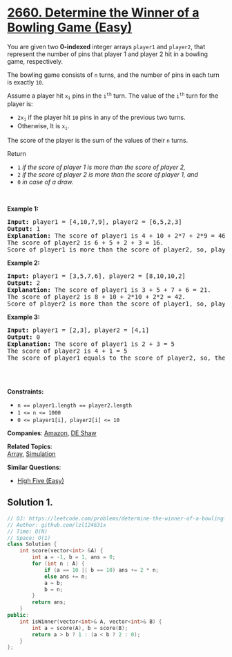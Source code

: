 # [2660. Determine the Winner of a Bowling Game (Easy)](https://leetcode.com/problems/determine-the-winner-of-a-bowling-game)

<p>You are given two <strong>0-indexed</strong> integer arrays <code><font face="monospace">player1</font></code> and <code>player2</code>, that represent the number of pins that player 1 and player 2 hit in a bowling game, respectively.</p>
<p>The bowling game consists of <code>n</code> turns, and the number of pins in each turn is exactly <code>10</code>.</p>
<p>Assume a player hit <code>x<sub>i</sub></code> pins in the <code>i<sup>th</sup></code> turn. The value of the <code>i<sup>th</sup></code> turn for the player is:</p>
<ul>
	<li><code>2x<sub>i</sub></code> if the player hit <code>10</code> pins in any of the previous two turns.</li>
	<li>Otherwise, It is <code>x<sub>i</sub></code>.</li>
</ul>
<p>The score of the player is the sum of the values of their <code>n</code> turns.</p>
<p>Return</p>
<ul>
	<li><code>1</code> <em>if the score of player 1 is more than the score of player 2,</em></li>
	<li><code>2</code> <em>if the score of player 2 is more than the score of player 1, and</em></li>
	<li><code>0</code> <em>in case of a draw.</em></li>
</ul>
<p>&nbsp;</p>
<p><strong class="example">Example 1:</strong></p>
<pre><strong>Input:</strong> player1 = [4,10,7,9], player2 = [6,5,2,3]
<strong>Output:</strong> 1
<strong>Explanation:</strong> The score of player1 is 4 + 10 + 2*7 + 2*9 = 46.
The score of player2 is 6 + 5 + 2 + 3 = 16.
Score of player1 is more than the score of player2, so, player1 is the winner, and the answer is 1.
</pre>
<p><strong class="example">Example 2:</strong></p>
<pre><strong>Input:</strong> player1 = [3,5,7,6], player2 = [8,10,10,2]
<strong>Output:</strong> 2
<strong>Explanation:</strong> The score of player1 is 3 + 5 + 7 + 6 = 21.
The score of player2 is 8 + 10 + 2*10 + 2*2 = 42.
Score of player2 is more than the score of player1, so, player2 is the winner, and the answer is 2.
</pre>
<p><strong class="example">Example 3:</strong></p>
<pre><strong>Input:</strong> player1 = [2,3], player2 = [4,1]
<strong>Output:</strong> 0
<strong>Explanation:</strong> The score of player1 is 2 + 3 = 5
The score of player2 is 4 + 1 = 5
The score of player1 equals to the score of player2, so, there is a draw, and the answer is 0.

</pre>
<p>&nbsp;</p>
<p><strong>Constraints:</strong></p>
<ul>
	<li><code>n == player1.length == player2.length</code></li>
	<li><code>1 &lt;= n &lt;= 1000</code></li>
	<li><code>0 &lt;= player1[i], player2[i] &lt;= 10</code></li>
</ul>

**Companies**:
[Amazon](https://leetcode.com/company/amazon), [DE Shaw](https://leetcode.com/company/de-shaw)

**Related Topics**:  
[Array](https://leetcode.com/tag/array/), [Simulation](https://leetcode.com/tag/simulation/)

**Similar Questions**:
* [High Five (Easy)](https://leetcode.com/problems/high-five/)

## Solution 1.

```cpp
// OJ: https://leetcode.com/problems/determine-the-winner-of-a-bowling-game
// Author: github.com/lzl124631x
// Time: O(N)
// Space: O(1)
class Solution {
    int score(vector<int> &A) {
        int a = -1, b = 1, ans = 0;
        for (int n : A) {
            if (a == 10 || b == 10) ans += 2 * n;
            else ans += n;
            a = b;
            b = n;
        }
        return ans;
    }
public:
    int isWinner(vector<int>& A, vector<int>& B) {
        int a = score(A), b = score(B);
        return a > b ? 1 : (a < b ? 2 : 0);
    }
};
```